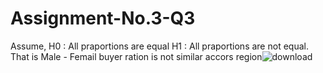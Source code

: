 # Assignment-No.3-Q3
Assume,
H0 : All praportions are equal
H1 : All praportions are not equal. That is Male - Femail buyer ration is not similar accors region![download](https://user-images.githubusercontent.com/87941026/165215145-92a9e5dd-f67a-429e-a2a2-c050b82aefd1.png)
